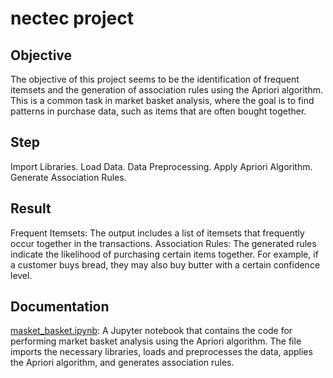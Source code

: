# nectec project

## Objective
The objective of this project seems to be the identification of frequent itemsets and the generation of association rules using the Apriori algorithm. This is a common task in market basket analysis, where the goal is to find patterns in purchase data, such as items that are often bought together.

## Step
Import Libraries.
Load Data.
Data Preprocessing.
Apply Apriori Algorithm.
Generate Association Rules.

## Result
Frequent Itemsets: The output includes a list of itemsets that frequently occur together in the transactions.
Association Rules: The generated rules indicate the likelihood of purchasing certain items together. For example, if a customer buys bread, they may also buy butter with a certain confidence level.

## Documentation
[masket_basket.ipynb](https://github.com/micsupasun/company/blob/main/trinity_roots/nectec/masket_basket.ipynb): A Jupyter notebook that contains the code for performing market basket analysis using the Apriori algorithm. The file imports the necessary libraries, loads and preprocesses the data, applies the Apriori algorithm, and generates association rules.